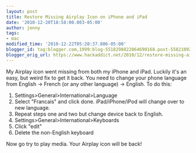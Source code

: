 ```yaml
---
layout: post
title: Restore Missing Airplay Icon on iPhone and iPad
date: '2010-12-20T18:58:00.003-05:00'
author: jenny
tags:
- mac
modified_time: '2010-12-22T05:20:37.806-05:00'
blogger_id: tag:blogger.com,1999:blog-5518298822864690168.post-5582109217192689499
blogger_orig_url: https://www.hackaddict.net/2010/12/restore-missing-airplay-icon-on-iphone.html
---
```


<div>My Airplay icon went missing from both my iPhone and iPad.  Luckily it's an easy, but weird fix to get it back.  You need to change your phone language from English -> French (or any other language) -> English.  To do this:</div><div><ol><li>Settings>General>International>Language</li><li>Select "Francais" and click done.  iPad/iPhone/iPod will change over to new language.</li><li>Repeat steps one and two but change device back to English.</li><li>Settings>General>International>Keyboards</li><li>Click "edit"</li><li>Delete the non-English keyboard</li></ol><div>Now go try to play media.  Your Airplay icon will be back!</div></div>